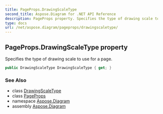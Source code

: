 ```yaml
---
title: PageProps.DrawingScaleType
second_title: Aspose.Diagram for .NET API Reference
description: PageProps property. Specifies the type of drawing scale to use for a page
type: docs
url: /net/aspose.diagram/pageprops/drawingscaletype/
---
```

## PageProps.DrawingScaleType property

Specifies the type of drawing scale to use for a page.

```csharp
public DrawingScaleType DrawingScaleType { get; }
```

### See Also

* class [DrawingScaleType](../../drawingscaletype/)
* class [PageProps](../)
* namespace [Aspose.Diagram](../../pageprops/)
* assembly [Aspose.Diagram](../../../)


